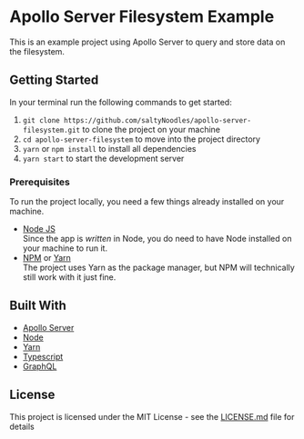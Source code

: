 # Apollo Server Filesystem Example

This is an example project using Apollo Server to query and store data on the filesystem.

## Getting Started

In your terminal run the following commands to get started:

1. `git clone https://github.com/saltyNoodles/apollo-server-filesystem.git` to clone the project on your machine
2. `cd apollo-server-filesystem` to move into the project directory
3. `yarn` or `npm install` to install all dependencies
4. `yarn start` to start the development server

### Prerequisites

To run the project locally, you need a few things already installed on your machine.

- [Node JS](https://nodejs.org)  
  Since the app is _written_ in Node, you do need to have Node installed on your machine to run it.
- [NPM](https://www.npmjs.com) or [Yarn](https://yarnpkg.com)  
  The project uses Yarn as the package manager, but NPM will technically still work with it just fine.

## Built With

- [Apollo Server](https://www.apollographql.com/docs/apollo-server/)
- [Node](https://nodejs.org)
- [Yarn](https://yarnpkg.com)
- [Typescript](https://www.typescriptlang.org)
- [GraphQL](https://graphql.org)

## License

This project is licensed under the MIT License - see the [LICENSE.md](LICENSE.md) file for details
